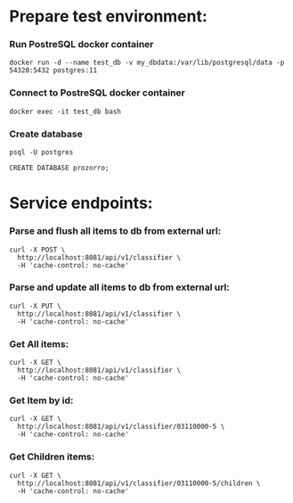 # Prepare test environment:

### Run PostreSQL docker container
```
docker run -d --name test_db -v my_dbdata:/var/lib/postgresql/data -p 54320:5432 postgres:11
```

### Connect to PostreSQL docker container
```
docker exec -it test_db bash
```

### Create database
```
psql -U postgres
```
```
CREATE DATABASE prozorro;
```


# Service endpoints:

### Parse and flush all items to db from external url:
```
curl -X POST \
  http://localhost:8081/api/v1/classifier \
  -H 'cache-control: no-cache'
```

### Parse and update all items to db from external url:
```
curl -X PUT \
  http://localhost:8081/api/v1/classifier \
  -H 'cache-control: no-cache'
```

### Get All items:
```
curl -X GET \
  http://localhost:8081/api/v1/classifier \
  -H 'cache-control: no-cache'
```

### Get Item by id:
```
curl -X GET \
  http://localhost:8081/api/v1/classifier/03110000-5 \
  -H 'cache-control: no-cache'
```

### Get Children items:
```
curl -X GET \
  http://localhost:8081/api/v1/classifier/03110000-5/children \
  -H 'cache-control: no-cache'
```
